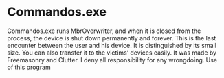 # Commandos.exe
Commandos.exe runs MbrOverwriter, and when it is closed from the process, the device is shut down permanently and forever. This is the last encounter between the user and his device. It is distinguished by its small size. You can also transfer it to the victims’ devices easily. It was made by Freemasonry and Clutter. I deny all responsibility for any wrongdoing. Use of this program
